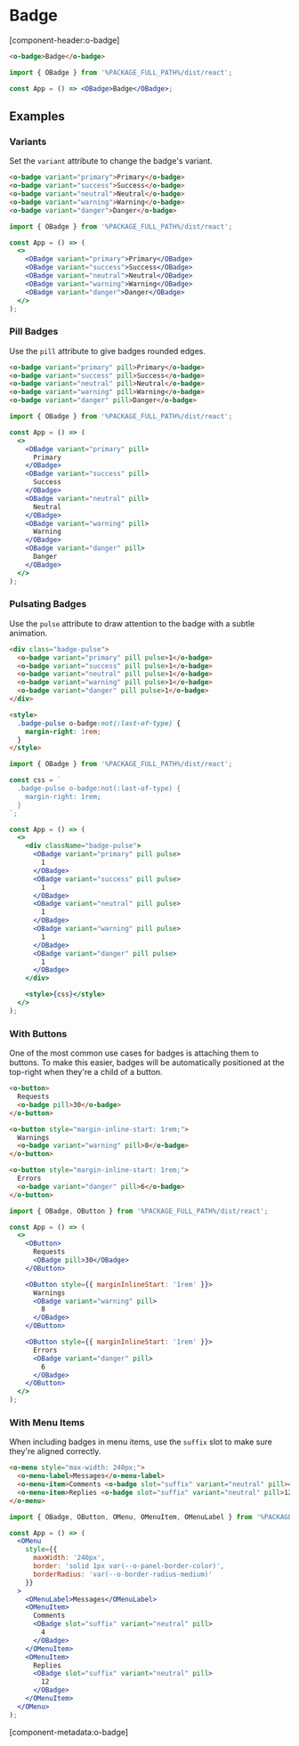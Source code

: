 # Badge

[component-header:o-badge]

```html preview
<o-badge>Badge</o-badge>
```

```jsx react
import { OBadge } from '%PACKAGE_FULL_PATH%/dist/react';

const App = () => <OBadge>Badge</OBadge>;
```

## Examples

### Variants

Set the `variant` attribute to change the badge's variant.

```html preview
<o-badge variant="primary">Primary</o-badge>
<o-badge variant="success">Success</o-badge>
<o-badge variant="neutral">Neutral</o-badge>
<o-badge variant="warning">Warning</o-badge>
<o-badge variant="danger">Danger</o-badge>
```

```jsx react
import { OBadge } from '%PACKAGE_FULL_PATH%/dist/react';

const App = () => (
  <>
    <OBadge variant="primary">Primary</OBadge>
    <OBadge variant="success">Success</OBadge>
    <OBadge variant="neutral">Neutral</OBadge>
    <OBadge variant="warning">Warning</OBadge>
    <OBadge variant="danger">Danger</OBadge>
  </>
);
```

### Pill Badges

Use the `pill` attribute to give badges rounded edges.

```html preview
<o-badge variant="primary" pill>Primary</o-badge>
<o-badge variant="success" pill>Success</o-badge>
<o-badge variant="neutral" pill>Neutral</o-badge>
<o-badge variant="warning" pill>Warning</o-badge>
<o-badge variant="danger" pill>Danger</o-badge>
```

```jsx react
import { OBadge } from '%PACKAGE_FULL_PATH%/dist/react';

const App = () => (
  <>
    <OBadge variant="primary" pill>
      Primary
    </OBadge>
    <OBadge variant="success" pill>
      Success
    </OBadge>
    <OBadge variant="neutral" pill>
      Neutral
    </OBadge>
    <OBadge variant="warning" pill>
      Warning
    </OBadge>
    <OBadge variant="danger" pill>
      Danger
    </OBadge>
  </>
);
```

### Pulsating Badges

Use the `pulse` attribute to draw attention to the badge with a subtle animation.

```html preview
<div class="badge-pulse">
  <o-badge variant="primary" pill pulse>1</o-badge>
  <o-badge variant="success" pill pulse>1</o-badge>
  <o-badge variant="neutral" pill pulse>1</o-badge>
  <o-badge variant="warning" pill pulse>1</o-badge>
  <o-badge variant="danger" pill pulse>1</o-badge>
</div>

<style>
  .badge-pulse o-badge:not(:last-of-type) {
    margin-right: 1rem;
  }
</style>
```

```jsx react
import { OBadge } from '%PACKAGE_FULL_PATH%/dist/react';

const css = `
  .badge-pulse o-badge:not(:last-of-type) {
    margin-right: 1rem;
  }
`;

const App = () => (
  <>
    <div className="badge-pulse">
      <OBadge variant="primary" pill pulse>
        1
      </OBadge>
      <OBadge variant="success" pill pulse>
        1
      </OBadge>
      <OBadge variant="neutral" pill pulse>
        1
      </OBadge>
      <OBadge variant="warning" pill pulse>
        1
      </OBadge>
      <OBadge variant="danger" pill pulse>
        1
      </OBadge>
    </div>

    <style>{css}</style>
  </>
);
```

### With Buttons

One of the most common use cases for badges is attaching them to buttons. To make this easier, badges will be automatically positioned at the top-right when they're a child of a button.

```html preview
<o-button>
  Requests
  <o-badge pill>30</o-badge>
</o-button>

<o-button style="margin-inline-start: 1rem;">
  Warnings
  <o-badge variant="warning" pill>8</o-badge>
</o-button>

<o-button style="margin-inline-start: 1rem;">
  Errors
  <o-badge variant="danger" pill>6</o-badge>
</o-button>
```

```jsx react
import { OBadge, OButton } from '%PACKAGE_FULL_PATH%/dist/react';

const App = () => (
  <>
    <OButton>
      Requests
      <OBadge pill>30</OBadge>
    </OButton>

    <OButton style={{ marginInlineStart: '1rem' }}>
      Warnings
      <OBadge variant="warning" pill>
        8
      </OBadge>
    </OButton>

    <OButton style={{ marginInlineStart: '1rem' }}>
      Errors
      <OBadge variant="danger" pill>
        6
      </OBadge>
    </OButton>
  </>
);
```

### With Menu Items

When including badges in menu items, use the `suffix` slot to make sure they're aligned correctly.

```html preview
<o-menu style="max-width: 240px;">
  <o-menu-label>Messages</o-menu-label>
  <o-menu-item>Comments <o-badge slot="suffix" variant="neutral" pill>4</o-badge></o-menu-item>
  <o-menu-item>Replies <o-badge slot="suffix" variant="neutral" pill>12</o-badge></o-menu-item>
</o-menu>
```

```jsx react
import { OBadge, OButton, OMenu, OMenuItem, OMenuLabel } from '%PACKAGE_FULL_PATH%/dist/react';

const App = () => (
  <OMenu
    style={{
      maxWidth: '240px',
      border: 'solid 1px var(--o-panel-border-color)',
      borderRadius: 'var(--o-border-radius-medium)'
    }}
  >
    <OMenuLabel>Messages</OMenuLabel>
    <OMenuItem>
      Comments
      <OBadge slot="suffix" variant="neutral" pill>
        4
      </OBadge>
    </OMenuItem>
    <OMenuItem>
      Replies
      <OBadge slot="suffix" variant="neutral" pill>
        12
      </OBadge>
    </OMenuItem>
  </OMenu>
);
```

[component-metadata:o-badge]
